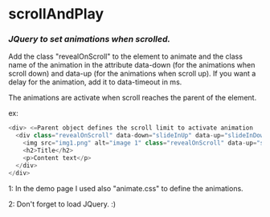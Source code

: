 <h1>scrollAndPlay</h1>
<h3><i>JQuery to set animations when scrolled.</i></h3>

Add the class "revealOnScroll" to the element to animate and the class name of the animation 
in the attribute data-down (for the animations when scroll down) and data-up (for the animations when scroll up).
If you want a delay for the animation, add it to data-timeout in ms.

The animations are activate when scroll reaches the parent of the element.

ex:
```javascript
<div> <=Parent object defines the scroll limit to activate animation
  <div class="revealOnScroll" data-down="slideInUp" data-up="slideInDown" data-timeout="0">
    <img src="img1.png" alt="image 1" class="revealOnScroll" data-up="slideInLeft" data-timeout="0">
    <h2>Title</h2>
    <p>Content text</p>
  </div>
</div>
```


 1: In the demo page I used also "animate.css" to define the animations.

 2: Don't forget to load JQuery. :)